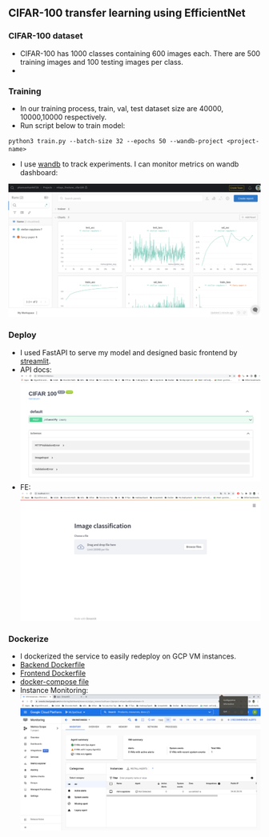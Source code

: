 ## CIFAR-100 transfer learning using EfficientNet

### CIFAR-100 dataset
* CIFAR-100 has 1000 classes containing 600 images each. There are 500
training images and 100 testing images per class.
* 

### Training
* In our training process, train, val, test dataset size are 40000, 10000,10000 respectively.
* Run script below to train model:
```angular2html
python3 train.py --batch-size 32 --epochs 50 --wandb-project <project-name>
```
* I use [wandb](https://docs.wandb.ai/quickstart) to track experiments. I can monitor metrics on wandb dashboard:
<img src="img/img.png"/>

### Deploy
* I used FastAPI to serve my model and designed basic frontend by [streamlit](https://streamlit.io/).
* API docs:
![img.png](img/img_api.png)
* FE:
![uiimage](img/img_ui.png)

### Dockerize
* I dockerized the service to easily redeploy on GCP VM instances.
* [Backend Dockerfile](docker/api/Dockerfile)
* [Frontend Dockerfile](docker/api/Dockerfile)
* [docker-compose file](docker-compose.yml)
* Instance Monitoring:
![instance](img/img_gcp.png)
